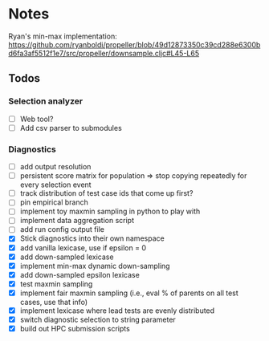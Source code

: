# Notes

Ryan's min-max implementation: <https://github.com/ryanboldi/propeller/blob/49d12873350c39cd288e6300bd6fa3af5512f1e7/src/propeller/downsample.cljc#L45-L65>

## Todos
### Selection analyzer

- [ ] Web tool?
- [ ] Add csv parser to submodules

### Diagnostics
- [ ] add output resolution
- [ ] persistent score matrix for population => stop copying repeatedly for every selection event
- [ ] track distribution of test case ids that come up first?
- [ ] pin empirical branch
- [ ] implement toy maxmin sampling in python to play with
- [ ] implement data aggregation script
- [ ] add run config output file
- [x] Stick diagnostics into their own namespace
- [x] add vanilla lexicase, use if epsilon = 0
- [x] add down-sampled lexicase
- [x] implement min-max dynamic down-sampling
- [x] add down-sampled epsilon lexicase
- [x] test maxmin sampling
- [x] implement fair maxmin sampling (i.e., eval % of parents on all test cases, use that info)
- [x] implement lexicase where lead tests are evenly distributed
- [x] switch diagnostic selection to string parameter
- [x] build out HPC submission scripts
